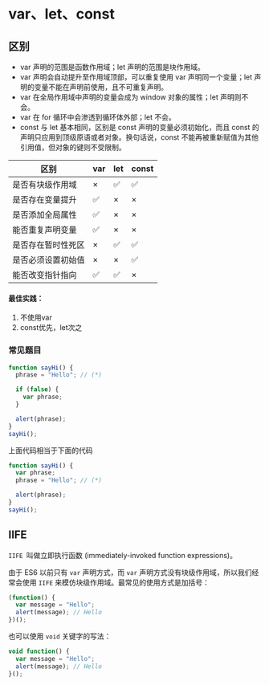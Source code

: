 # var、let、const

## 区别

- var 声明的范围是函数作用域；let 声明的范围是块作用域。
- var 声明会自动提升至作用域顶部，可以重复使用 var 声明同一个变量；let 声明的变量不能在声明前使用，且不可重复声明。
- var 在全局作用域中声明的变量会成为 window 对象的属性；let 声明则不会。
- var 在 for 循环中会渗透到循环体外部；let 不会。
- const 与 let 基本相同，区别是 const 声明的变量必须初始化，而且 const 的声明只应用到顶级原语或者对象。换句话说，const 不能再被重新赋值为其他引用值，但对象的键则不受限制。

| 区别               | var  | let  | const |
| ------------------ | ---- | ---- | ----- |
| 是否有块级作用域   | ×    | ✅    | ✅     |
| 是否存在变量提升   | ✅    | ×    | ×     |
| 是否添加全局属性   | ✅    | ×    | ×     |
| 能否重复声明变量   | ✅    | ×    | ×     |
| 是否存在暂时性死区 | ×    | ✅    | ✅     |
| 是否必须设置初始值 | ×    | ×    | ✅     |
| 能否改变指针指向   | ✅    | ✅    | ×     |

#### 最佳实践：

1. 不使用var
2. const优先，let次之

### 常见题目

```javascript
function sayHi() {
  phrase = "Hello"; // (*)

  if (false) {
    var phrase;
  }

  alert(phrase);
}
sayHi();
```

上面代码相当于下面的代码

```javascript
function sayHi() {
  var phrase;
  phrase = "Hello"; // (*)

  alert(phrase);
}
sayHi();
```



## IIFE

`IIFE `叫做立即执行函数 (immediately-invoked function expressions)。

由于 ES6 以前只有 `var` 声明方式，而 `var` 声明方式没有块级作用域，所以我们经常会使用 `IIFE` 来模仿块级作用域。最常见的使用方式是加括号：

```javascript
(function() {
  var message = "Hello";
  alert(message); // Hello
})();
```

也可以使用 `void` 关键字的写法：

```javascript
void function() {
  var message = "Hello";
  alert(message); // Hello
}();
```

